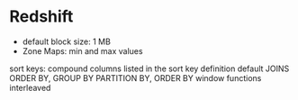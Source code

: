 # Redshift

- default block size: 1 MB
- Zone Maps: min and max values

sort keys:
	compound
		columns listed in the sort key definition
		default
		JOINS
		ORDER BY, GROUP BY
		PARTITION BY, ORDER BY window functions
	interleaved